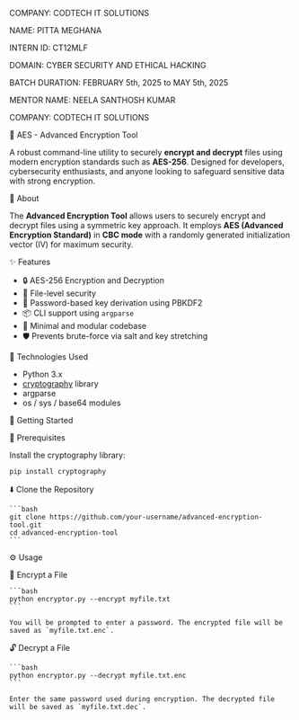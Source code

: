 COMPANY: CODTECH IT SOLUTIONS

NAME: PITTA MEGHANA

INTERN ID: CT12MLF

DOMAIN: CYBER SECURITY AND ETHICAL HACKING

BATCH DURATION: FEBRUARY 5th, 2025 to MAY 5th, 2025

MENTOR NAME: NEELA SANTHOSH KUMAR

COMPANY: CODTECH IT SOLUTIONS

 🔐 AES - Advanced Encryption Tool

  A robust command-line utility to securely **encrypt and decrypt** files using modern encryption standards such as **AES-256**. Designed for developers, cybersecurity enthusiasts, and anyone looking to safeguard sensitive data with strong encryption.

📖 About

  The **Advanced Encryption Tool** allows users to securely encrypt and decrypt files using a symmetric key approach. It employs **AES (Advanced Encryption Standard)** in **CBC mode** with a randomly generated initialization vector (IV) for maximum security.
  
✨ Features

  - 🔒 AES-256 Encryption and Decryption
  - 📁 File-level security
  - 🔑 Password-based key derivation using PBKDF2
  - 📦 CLI support using `argparse`
  - 📜 Minimal and modular codebase
  - 🛡 Prevents brute-force via salt and key stretching

 🧰 Technologies Used

  - Python 3.x
  - [cryptography](https://cryptography.io/en/latest/) library
  - argparse
  - os / sys / base64 modules

🚀 Getting Started

  🔧 Prerequisites

  Install the cryptography library:
  
  ```bash
  pip install cryptography
  ````

 ⬇️ Clone the Repository

    ```bash
    git clone https://github.com/your-username/advanced-encryption-tool.git
    cd advanced-encryption-tool
    ```

⚙️ Usage

   🔐 Encrypt a File

    ```bash
    python encryptor.py --encrypt myfile.txt
    ```
    
    You will be prompted to enter a password. The encrypted file will be saved as `myfile.txt.enc`.

   🔓 Decrypt a File

    ```bash
    python encryptor.py --decrypt myfile.txt.enc
    ```
    
    Enter the same password used during encryption. The decrypted file will be saved as `myfile.txt.dec`.


